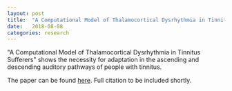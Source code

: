 ```yaml
---
layout: post
title:  "A Computational Model of Thalamocortical Dysrhythmia in Tinnitus Sufferers"
date:   2018-08-08
categories: research
---
```

"A Computational Model of Thalamocortical Dysrhythmia in Tinnitus Sufferers" shows the necessity for adaptation in the ascending and descending auditory pathways of people with tinnitus.

The paper can be found [here]. Full citation to be included shortly.

[here]: https://ieeexplore.ieee.org/document/8426011/
